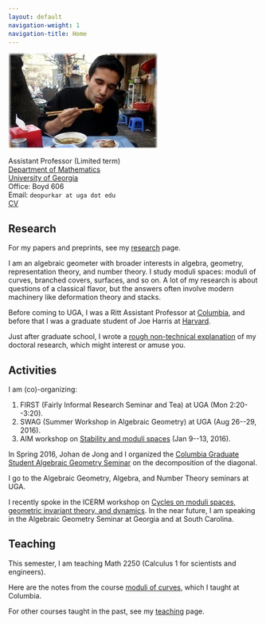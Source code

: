 ```yaml
---
layout: default
navigation-weight: 1
navigation-title: Home
---
```


<img src="/anandrd_eating.jpg" alt="Photo of Anand Deopurkar" title="Hanoi (2014)" id="photo">

Assistant Professor (Limited term)  
[Department of Mathematics](http://www.math.uga.edu/)  
[University of Georgia](http://www.uga.edu/)  
Office: Boyd 606  
Email: `deopurkar at uga dot edu`  
[CV](cv-deopurkar.pdf)  

## Research

For my papers and preprints, see my [research](research/) page.  

I am an algebraic geometer with broader interests in algebra, geometry, representation theory, and number theory. I study moduli spaces: moduli of curves, branched covers, surfaces, and so on. A lot of my research is about questions of a classical flavor, but the answers often involve modern machinery like deformation theory and stacks.  

Before coming to UGA, I was a Ritt Assistant Professor at [Columbia](http://math.columbia.edu/), and before that I was a graduate student of Joe Harris at [Harvard](http://math.harvard.edu/).  

Just after graduate school, I wrote a [rough non-technical explanation](interests/) of my doctoral research, which might interest or amuse you.

## Activities

I am (co)-organizing:

1. FIRST (Fairly Informal Research Seminar and Tea) at UGA (Mon 2:20--3:20).
2. SWAG (Summer Workshop in Algebraic Geometry) at UGA (Aug 26--29, 2016).
3. AIM workshop on [Stability and moduli spaces](http://aimath.org/workshops/upcoming/stabmoduli/) (Jan 9--13, 2016).

In Spring 2016, Johan de Jong and I organized the [Columbia Graduate Student Algebraic Geometry Seminar](research/seminar16/) on the decomposition of the diagonal.  

I go to the Algebraic Geometry, Algebra, and Number Theory seminars at UGA.  

I recently spoke in the ICERM workshop on [Cycles on moduli spaces, geometric invariant theory, and dynamics](https://icerm.brown.edu/topical_workshops/tw16-4-ms/). In the near future, I am speaking in the Algebraic Geometry Seminar at Georgia and at South Carolina.

## Teaching

This semester, I am teaching Math 2250 (Calculus 1 for scientists and engineers).  

Here are the notes from the course [moduli of curves](teaching/moduli/), which I taught at Columbia.  

For other courses taught in the past, see my [teaching](teaching/) page.

